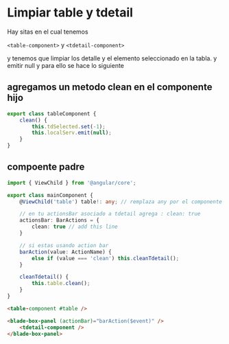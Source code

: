 # Limpiar table y tdetail

Hay sitas en el cual tenemos

`<table-component>` y `<tdetail-component>`

y tenemos que limpiar los detalle y el elemento seleccionado en la tabla. y emitir null y para ello se hace lo siguiente

## agregamos un metodo clean en el componente hijo

```ts
export class tableComponent {
    clean() {
        this.tdSelected.set(-1);
        this.localServ.emit(null);
    }
}
```

## compoente padre
    
```ts
import { ViewChild } from '@angular/core';

export class mainComponent {
    @ViewChild('table') table!: any; // remplaza any por el componente de tabla

    // en tu actionsBar asociado a tdetail agrega : clean: true
    actionsBar: BarActions = {
        clean: true // add this line
    }

    // si estas usando action bar
    barAction(value: ActionName) {
        else if (value === 'clean') this.cleanTdetail();
    }

    cleanTdetail() {
        this.table.clean();
    }
}
```

```html
<table-component #table />

<blade-box-panel (actionBar)="barAction($event)" />
    <tdetail-component />
</blade-box-panel>
```